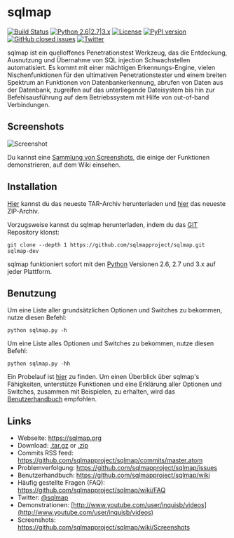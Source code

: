 # sqlmap

[![Build Status](https://api.travis-ci.org/sqlmapproject/sqlmap.svg?branch=master)](https://travis-ci.org/sqlmapproject/sqlmap) [![Python 2.6|2.7|3.x](https://img.shields.io/badge/python-2.6|2.7|3.x-yellow.svg)](https://www.python.org/) [![License](https://img.shields.io/badge/license-GPLv2-red.svg)](https://raw.githubusercontent.com/sqlmapproject/sqlmap/master/LICENSE) [![PyPI version](https://badge.fury.io/py/sqlmap.svg)](https://badge.fury.io/py/sqlmap) [![GitHub closed issues](https://img.shields.io/github/issues-closed-raw/sqlmapproject/sqlmap.svg?colorB=ff69b4)](https://github.com/sqlmapproject/sqlmap/issues?q=is%3Aissue+is%3Aclosed) [![Twitter](https://img.shields.io/badge/twitter-@sqlmap-blue.svg)](https://twitter.com/sqlmap)

sqlmap ist ein quelloffenes Penetrationstest Werkzeug, das die Entdeckung, Ausnutzung und Übernahme von SQL injection Schwachstellen automatisiert. Es kommt mit einer mächtigen Erkennungs-Engine, vielen Nischenfunktionen für den ultimativen Penetrationstester und einem breiten Spektrum an Funktionen von Datenbankerkennung, abrufen von Daten aus der Datenbank, zugreifen auf das unterliegende Dateisystem bis hin zur Befehlsausführung auf dem Betriebssystem mit Hilfe von out-of-band Verbindungen.

Screenshots
---

![Screenshot](https://raw.github.com/wiki/sqlmapproject/sqlmap/images/sqlmap_screenshot.png)

Du kannst eine [Sammlung von Screenshots](https://github.com/sqlmapproject/sqlmap/wiki/Screenshots), die einige der Funktionen demonstrieren, auf dem Wiki einsehen.

Installation
---

[Hier](https://github.com/sqlmapproject/sqlmap/tarball/master) kannst du das neueste TAR-Archiv herunterladen und [hier](https://github.com/sqlmapproject/sqlmap/zipball/master) das neueste ZIP-Archiv.

Vorzugsweise kannst du sqlmap herunterladen, indem du das [GIT](https://github.com/sqlmapproject/sqlmap) Repository klonst:

    git clone --depth 1 https://github.com/sqlmapproject/sqlmap.git sqlmap-dev
    
sqlmap funktioniert sofort mit den [Python](http://www.python.org/download/) Versionen 2.6, 2.7 und 3.x auf jeder Plattform.

Benutzung
---

Um eine Liste aller grundsätzlichen Optionen und Switches zu bekommen, nutze diesen Befehl:

    python sqlmap.py -h
    
Um eine Liste alles Optionen und Switches zu bekommen, nutze diesen Befehl:

    python sqlmap.py -hh
    
Ein Probelauf ist [hier](https://asciinema.org/a/46601) zu finden. Um einen Überblick über sqlmap's Fähigkeiten, unterstütze Funktionen und eine Erklärung aller Optionen und Switches, zusammen mit Beispielen, zu erhalten, wird das [Benutzerhandbuch](https://github.com/sqlmapproject/sqlmap/wiki/Usage) empfohlen.

Links
---

* Webseite: https://sqlmap.org
* Download: [.tar.gz](https://github.com/sqlmapproject/sqlmap/tarball/master) or [.zip](https://github.com/sqlmapproject/sqlmap/zipball/master)
* Commits RSS feed: https://github.com/sqlmapproject/sqlmap/commits/master.atom
* Problemverfolgung: https://github.com/sqlmapproject/sqlmap/issues
* Benutzerhandbuch: https://github.com/sqlmapproject/sqlmap/wiki
* Häufig gestellte Fragen (FAQ): https://github.com/sqlmapproject/sqlmap/wiki/FAQ
* Twitter: [@sqlmap](https://twitter.com/sqlmap)
* Demonstrationen: [http://www.youtube.com/user/inquisb/videos](http://www.youtube.com/user/inquisb/videos)
* Screenshots: https://github.com/sqlmapproject/sqlmap/wiki/Screenshots

